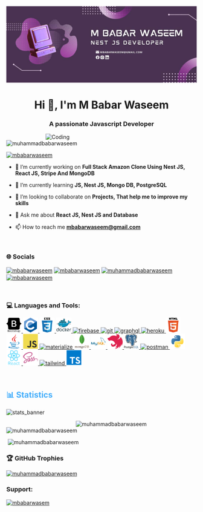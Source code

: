 <img src="https://github.com/MuhammadBabarWaseem/MuhammadBabarWaseem/blob/main/5454f6f8-abf2-4f38-b4f5-501bfb0a3d25.jfif" alt="BANNER">
<h1 align="center">Hi 👋, I'm M Babar Waseem</h1>
<h3 align="center">A passionate Javascript Developer</h3>
<img align="right" alt="Coding" width="400" src="https://media0.giphy.com/media/qgQUggAC3Pfv687qPC/giphy.gif?cid=ecf05e47yec7vuv30loscmt8qldzeewismgz6pgvd4io4ojb&rid=giphy.gif">
<p align="left"> <img src="https://komarev.com/ghpvc/?username=muhammadbabarwaseem&label=Profile%20views&color=0e75b6&style=flat" alt="muhammadbabarwaseem" /> </p>

<p align="left"> <a href="https://twitter.com/mbabarwaseem" target="blank"><img src="https://img.shields.io/twitter/follow/mbabarwaseem?logo=twitter&style=for-the-badge" alt="mbabarwaseem" /></a> </p>

- 🔭 I’m currently working on **Full Stack Amazon Clone Using Nest JS, React JS, Stripe And MongoDB**

- 🌱 I’m currently learning **JS, Nest JS, Mongo DB, PostgreSQL**

- 👯 I’m looking to collaborate on **Projects, That help me to improve my skills**

- 💬 Ask me about **React JS, Nest JS and Database**

- 📫 How to reach me **mbabarwaseem@gmail.com**
<br>
<h3 align="left">🌐 Socials</h3>
<p align="left">
<a href="https://twitter.com/mbabarwaseem" target="blank"><img align="center" src="https://raw.githubusercontent.com/rahuldkjain/github-profile-readme-generator/master/src/images/icons/Social/twitter.svg" alt="mbabarwaseem" height="30" width="40" /></a>
 <a href="https://instagram.com/muhammadbabarwaseem" target="blank"><img align="center" src="https://raw.githubusercontent.com/rahuldkjain/github-profile-readme-generator/master/src/images/icons/Social/instagram.svg" alt="mbabarwaseem" height="30" width="40" /></a>
<a href="https://linkedin.com/in/muhammadbabarwaseem" target="blank"><img align="center" src="https://raw.githubusercontent.com/rahuldkjain/github-profile-readme-generator/master/src/images/icons/Social/linked-in-alt.svg" alt="muhammadbabarwaseem" height="30" width="40" /></a>
 <a href="https://facebook.com/mbabar1218" target="blank"><img align="center" src="https://raw.githubusercontent.com/rahuldkjain/github-profile-readme-generator/master/src/images/icons/Social/facebook.svg" alt="mbabarwaseem" height="30" width="40" /></a>
</p>
<br>

<h3 align="left">💻 Languages and Tools:</h3>
<p align="left"> <a href="https://getbootstrap.com" target="_blank" rel="noreferrer"> <img src="https://raw.githubusercontent.com/devicons/devicon/master/icons/bootstrap/bootstrap-plain-wordmark.svg" alt="bootstrap" width="40" height="40"/> </a> <a href="https://www.cprogramming.com/" target="_blank" rel="noreferrer"> <img src="https://raw.githubusercontent.com/devicons/devicon/master/icons/c/c-original.svg" alt="c" width="40" height="40"/> </a> <a href="https://www.w3schools.com/css/" target="_blank" rel="noreferrer"> <img src="https://raw.githubusercontent.com/devicons/devicon/master/icons/css3/css3-original-wordmark.svg" alt="css3" width="40" height="40"/> </a> <a href="https://www.docker.com/" target="_blank" rel="noreferrer"> <img src="https://raw.githubusercontent.com/devicons/devicon/master/icons/docker/docker-original-wordmark.svg" alt="docker" width="40" height="40"/> </a> <a href="https://firebase.google.com/" target="_blank" rel="noreferrer"> <img src="https://www.vectorlogo.zone/logos/firebase/firebase-icon.svg" alt="firebase" width="40" height="40"/> </a> <a href="https://git-scm.com/" target="_blank" rel="noreferrer"> <img src="https://www.vectorlogo.zone/logos/git-scm/git-scm-icon.svg" alt="git" width="40" height="40"/> </a> <a href="https://graphql.org" target="_blank" rel="noreferrer"> <img src="https://www.vectorlogo.zone/logos/graphql/graphql-icon.svg" alt="graphql" width="40" height="40"/> </a> <a href="https://heroku.com" target="_blank" rel="noreferrer"> <img src="https://www.vectorlogo.zone/logos/heroku/heroku-icon.svg" alt="heroku" width="40" height="40"/> </a> <a href="https://www.w3.org/html/" target="_blank" rel="noreferrer"> <img src="https://raw.githubusercontent.com/devicons/devicon/master/icons/html5/html5-original-wordmark.svg" alt="html5" width="40" height="40"/> </a> <a href="https://www.java.com" target="_blank" rel="noreferrer"> <img src="https://raw.githubusercontent.com/devicons/devicon/master/icons/java/java-original.svg" alt="java" width="40" height="40"/> </a> <a href="https://developer.mozilla.org/en-US/docs/Web/JavaScript" target="_blank" rel="noreferrer"> <img src="https://raw.githubusercontent.com/devicons/devicon/master/icons/javascript/javascript-original.svg" alt="javascript" width="40" height="40"/> </a> <a href="https://materializecss.com/" target="_blank" rel="noreferrer"> <img src="https://raw.githubusercontent.com/prplx/svg-logos/5585531d45d294869c4eaab4d7cf2e9c167710a9/svg/materialize.svg" alt="materialize" width="40" height="40"/> </a> <a href="https://www.mongodb.com/" target="_blank" rel="noreferrer"> <img src="https://raw.githubusercontent.com/devicons/devicon/master/icons/mongodb/mongodb-original-wordmark.svg" alt="mongodb" width="40" height="40"/> </a> <a href="https://www.mysql.com/" target="_blank" rel="noreferrer"> <img src="https://raw.githubusercontent.com/devicons/devicon/master/icons/mysql/mysql-original-wordmark.svg" alt="mysql" width="40" height="40"/> </a> <a href="https://nestjs.com/" target="_blank" rel="noreferrer"> <img src="https://raw.githubusercontent.com/devicons/devicon/master/icons/nestjs/nestjs-plain.svg" alt="nestjs" width="40" height="40"/> </a> <a href="https://www.postgresql.org" target="_blank" rel="noreferrer"> <img src="https://raw.githubusercontent.com/devicons/devicon/master/icons/postgresql/postgresql-original-wordmark.svg" alt="postgresql" width="40" height="40"/> </a> <a href="https://postman.com" target="_blank" rel="noreferrer"> <img src="https://www.vectorlogo.zone/logos/getpostman/getpostman-icon.svg" alt="postman" width="40" height="40"/> </a> <a href="https://www.python.org" target="_blank" rel="noreferrer"> <img src="https://raw.githubusercontent.com/devicons/devicon/master/icons/python/python-original.svg" alt="python" width="40" height="40"/> </a> <a href="https://reactjs.org/" target="_blank" rel="noreferrer"> <img src="https://raw.githubusercontent.com/devicons/devicon/master/icons/react/react-original-wordmark.svg" alt="react" width="40" height="40"/> </a> <a href="https://sass-lang.com" target="_blank" rel="noreferrer"> <img src="https://raw.githubusercontent.com/devicons/devicon/master/icons/sass/sass-original.svg" alt="sass" width="40" height="40"/> </a> <a href="https://tailwindcss.com/" target="_blank" rel="noreferrer"> <img src="https://www.vectorlogo.zone/logos/tailwindcss/tailwindcss-icon.svg" alt="tailwind" width="40" height="40"/> </a> <a href="https://www.typescriptlang.org/" target="_blank" rel="noreferrer"> <img src="https://raw.githubusercontent.com/devicons/devicon/master/icons/typescript/typescript-original.svg" alt="typescript" width="40" height="40"/> </a> </p>
<br>
<h2 style="color: #44AEFB">📊 Statistics</h2>

![stats_banner](https://user-images.githubusercontent.com/78341798/194534778-d662496c-ae00-4e8d-ae9b-b90912054e7f.gif)
<div>
<p><img  align="right" width="320"src="https://github-readme-stats.vercel.app/api/top-langs?username=muhammadbabarwaseem&show_icons=true&locale=en&layout=compact" alt="muhammadbabarwaseem" /></p>
 <p><img src="https://github-readme-streak-stats.herokuapp.com/?user=muhammadbabarwaseem&" alt="muhammadbabarwaseem" /></p>
<p>&nbsp;<img src="https://github-readme-stats.vercel.app/api?username=muhammadbabarwaseem&show_icons=true&locale=en" alt="muhammadbabarwaseem" /></p> </div>

<h3>🏆 GitHub Trophies</h3>
<p> <a href="https://github.com/ryo-ma/github-profile-trophy"><img src="https://github-profile-trophy.vercel.app/?username=muhammadbabarwaseem" alt="muhammadbabarwaseem" /></a> </p>

<h3 align="left">Support:</h3>
<p><a href="https://www.buymeacoffee.com/mbabarwasem"> <img src="https://cdn.buymeacoffee.com/buttons/v2/default-yellow.png" height="50" width="210" alt="mbabarwasem" /></a></p><br><br>
</div>

